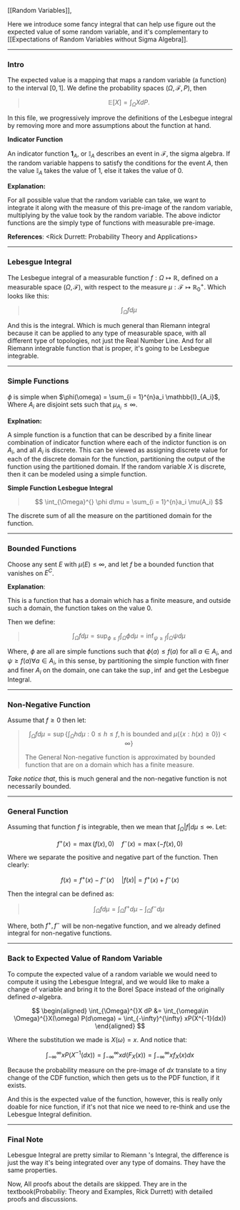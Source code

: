 [[Random Variables]], 

Here we introduce some fancy integral that can help use figure out the expected value of some random variable, and it's complementary to [[Expectations of Random Variables without Sigma Algebra]]. 

---
### **Intro**
The expected value is a mapping that maps a random variable (a function) to the interval $[0, 1]$. We define the probability spaces $(\Omega, \mathcal F, P)$, then

> $$
> \mathbb{E}\left[X\right] = \int_{\Omega}^{} 
>     X
> dP. 
> $$

In this file, we progressively improve the definitions of the Lesbegue integral by removing more and more assumptions about the function at hand. 

**Indicator Function**

An indicator function $\mathbf 1_A$, or $\mathbb I_A$ describes an event in $\mathcal F$, the sigma algebra. If the random variable happens to satisfy the conditions for the event $A$, then the value $\mathbb I_A$ takes the value of $1$, else it takes the value of $0$. 

**Explanation:**

For all possible value that the random variable can take, we want to integrate it along with the measure of this pre-image of the random variable, multiplying by the value took by the random variable. The above indictor functions are the simply type of functions with measurable pre-image. 

**References**: 
\<Rick Durrett: Probability Theory and Applications\>


---
### **Lebesgue Integral**

The Lesbegue integral of a measurable function $f:\Omega \mapsto\mathbb{R}$, defined on a measurable space $(\Omega, \mathcal{F})$, with respect to the measure $\mu: \mathcal{F}\mapsto \mathbb{R}_0^+$. Which looks like this: 

> $$
> \int_{\Omega}^{} f d\mu
> $$

And this is the integral. Which is much general than Riemann integral because it can be applied to any type of measurable space, with all different type of topologies, not just the Real Number Line. And for all Riemann integrable function that is proper, it's going to be Lesbegue integrable. 

----
### **Simple Functions**

$\phi$ is simple when $\phi(\omega) = \sum_{i = 1}^{n}a_i \mathbb{I}_{A_i}$, Where $A_i$ are disjoint sets such that $\mu_{A_i} \le \infty$. 

**Explnation:** 

A simple function is a function that can be described by a finite linear combination of indicator function where each of the indictor function is on $A_i$, and all $A_i$ is discrete. This can be viewed as assigning discrete value for each of the discrete domain for the function, partitioning the output of the function using the partitioned domain. If the random variable $X$ is discrete, then it can be modeled using a simple function. 

**Simple Function Lesbegue Integral**

> $$
> \int_{\Omega}^{} \phi d\mu = \sum_{i = 1}^{n}a_i \mu(A_i)
> $$

The discrete sum of all the measure on the partitioned domain for the function. 

---
### **Bounded Functions**

Choose any sent $E$ with $\mu(E)\le \infty$, and let $f$ be a bounded function that vanishes on $E^{C}$. 

**Explanation**:

This is a function that has a domain which has a finite measure, and outside such a domain, the function takes on the value $0$. 

Then we define: 

> $$
> \int_{\Omega}^{}f d\mu = 
> \sup_{\phi \le f} \int_{\Omega} \phi d\mu = \inf_{\psi \ge f} \int_{\Omega}^{} \psi d\mu
> $$

Where, $\phi$ are all are simple functions such that $\phi(a) \le f(a)$ for all $a\in A_i$, and $\psi \ge f(a) \forall a \in A_i$, in this sense, by partitioning the simple function with finer and finer $A_i$ on the domain, one can take the $\sup, \inf$ and get the Lesbegue Integral. 

---
### **Non-Negative Function**

Assume that $f \ge 0$ then let: 

> $$
> \int_{\Omega}^{} 
> f
> d\mu = 
> \sup\left\lbrace
>     \int_{\Omega}^{} 
>         h
>     d\mu
>     : 
>     0 \le h \le f, \text{h is bounded and } \mu(\{x: h(x)\ge 0\}) < \infty
> \right\rbrace
> $$
>
> The General Non-negative function is approximated by bounded function that are on a domain which has a finite measure. 

*Take notice that*, this is much general and the non-negative function is not necessarily bounded. 

---
### **General Function**

Assuming that function $f$ is integrable, then we mean that $\int_{\Omega}|f|d\mu \le \infty$. Let: 

$$
f^+(x) = \max(f(x), 0) \quad f^{-}(x) = \max(-f(x), 0)
$$

Where we separate the positive and negative part of the function. Then clearly: 

$$
f(x) = f^+(x) - f^-(x) \quad |f(x)| = f^{+}(x) + f^{-}(x)
$$

Then the integral can be defined as: 

> $$
> \int_{\Omega}^{} fd\mu = \int_{\Omega} f^+ d\mu  - \int_{\Omega}^{} f^{-}d\mu
> $$

Where, both $f^+, f^-$ will be non-negative function, and we already defined integral for non-negative functions. 


---
### **Back to Expected Value of Random Variable**

To compute the expected value of a random variable we would need to compute it using the Lebesgue Integral, and we would like to make a change of variable and bring it to the Borel Space instead of the originally defined $\sigma$-algebra.

$$
\begin{aligned}
    \int_{\Omega}^{}X dP &= 
    \int_{\omega\in \Omega}^{}X(\omega) P(d\omega) = \int_{-\infty}^{\infty} xP(X^{-1}(dx))
\end{aligned}
$$

Where the substitution we made is $X(\omega) = x$. And notice that: 

$$
\int_{-\infty}^{\infty} xP(X^{-1}(dx)) = \int_{-\infty}^{\infty} 
    xd(F_X(x))
    = 
    \int_{-\infty}^{\infty}xf_X(x) dx
$$

Because the probability measure on the pre-image of $dx$ translate to a tiny change of the CDF function, which then gets us to the PDF function, if it exists. 

And this is the expected value of the function, however, this is really only doable for nice function, if it's not that nice we need to re-think and use the Lebesgue Integral definition. 

---
### **Final Note**

Lebesgue Integral are pretty similar to Riemann
's Integral, the difference is just the way it's being integrated over any type of domains. They have the same properties. 

Now, All proofs about the details are skipped. They are in the textbook(Probabiliy: Theory and Examples, Rick Durrett) with detailed proofs and discussions. 